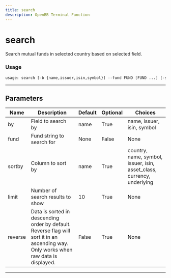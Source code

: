 ```yaml
---
title: search
description: OpenBB Terminal Function
---
```


# search

Search mutual funds in selected country based on selected field.

### Usage

```python
usage: search [-b {name,issuer,isin,symbol}] --fund FUND [FUND ...] [-s {country,name,symbol,issuer,isin,asset_class,currency,underlying}] [-l LIMIT] [-r]
```

---

## Parameters

| Name | Description | Default | Optional | Choices |
| ---- | ----------- | ------- | -------- | ------- |
| by | Field to search by | name | True | name, issuer, isin, symbol |
| fund | Fund string to search for | None | False | None |
| sortby | Column to sort by | name | True | country, name, symbol, issuer, isin, asset_class, currency, underlying |
| limit | Number of search results to show | 10 | True | None |
| reverse | Data is sorted in descending order by default. Reverse flag will sort it in an ascending way. Only works when raw data is displayed. | False | True | None |
---

